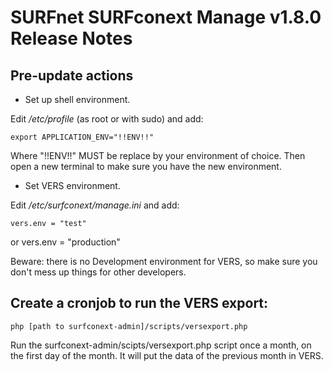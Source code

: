 # SURFnet SURFconext Manage v1.8.0 Release Notes #

Pre-update actions
------------------
* Set up shell environment.

Edit */etc/profile* (as root or with sudo) and add:

    export APPLICATION_ENV="!!ENV!!"

Where "!!ENV!!" MUST be replace by your environment of choice.
Then open a new terminal to make sure you have the new environment.

* Set VERS environment.

Edit */etc/surfconext/manage.ini* and add:

    vers.env = "test"

or
    vers.env = "production"

Beware: there is no Development environment for VERS,
so make sure you don't mess up things for other developers.

Create a cronjob to run the VERS export:
----------------------------------------

    php [path to surfconext-admin]/scripts/versexport.php

Run the surfconext-admin/scipts/versexport.php script once a month,
on the first day of the month.
It will put the data of the previous month in VERS.



